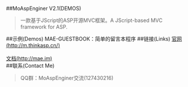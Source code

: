 ##MoAspEnginer V2.1(DEMOS)
> 一款基于JScript的ASP开源MVC框架。A JScript-based MVC framework for ASP.
> 

##示例(Demos)
MAE-GUESTBOOK：简单的留言本程序
##链接(Links)
[官网(http://m.thinkasp.cn/)](http://m.thinkasp.cn/)<br />  
[文档(http://mae.im)](http://mae.im)<br />
##联系(Contact Me)
> QQ群：MoAspEnginer交流(127430216)

